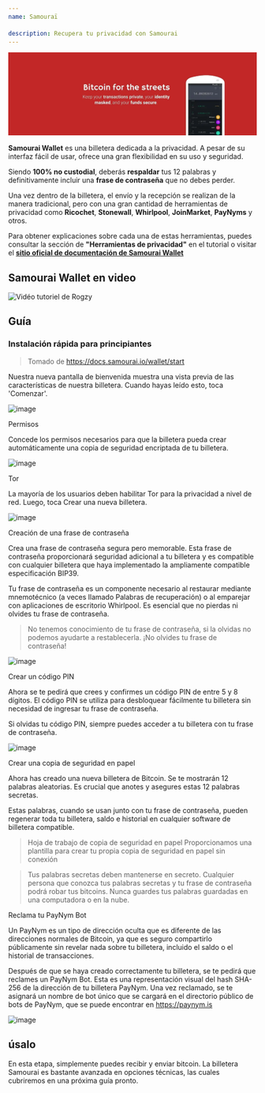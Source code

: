 ```yaml
---
name: Samouraï

description: Recupera tu privacidad con Samourai
---
```


![Samourai Wallet](assets/cover.webp)

**Samourai Wallet** es una billetera dedicada a la privacidad. A pesar de su interfaz fácil de usar, ofrece una gran flexibilidad en su uso y seguridad.

Siendo **100% no custodial**, deberás **respaldar** tus 12 palabras y definitivamente incluir una **frase de contraseña** que no debes perder.

Una vez dentro de la billetera, el envío y la recepción se realizan de la manera tradicional, pero con una gran cantidad de herramientas de privacidad como **Ricochet**, **Stonewall**, **Whirlpool**, **JoinMarket**, **PayNyms** y otros.

Para obtener explicaciones sobre cada una de estas herramientas, puedes consultar la sección de **"Herramientas de privacidad"** en el tutorial o visitar el [**sitio oficial de documentación de Samourai Wallet**](https://docs.samourai.io/)

## Samourai Wallet en video

![Vidéo tutoriel de Rogzy](https://youtu.be/ajs1a8m76TI)

## Guía

### Instalación rápida para principiantes

> Tomado de https://docs.samourai.io/wallet/start

Nuestra nueva pantalla de bienvenida muestra una vista previa de las características de nuestra billetera. Cuando hayas leído esto, toca 'Comenzar'.

![image](assets/1.webp)

Permisos

Concede los permisos necesarios para que la billetera pueda crear automáticamente una copia de seguridad encriptada de tu billetera.

![image](assets/2.webp)

Tor

La mayoría de los usuarios deben habilitar Tor para la privacidad a nivel de red. Luego, toca Crear una nueva billetera.

![image](assets/3.webp)

Creación de una frase de contraseña

Crea una frase de contraseña segura pero memorable. Esta frase de contraseña proporcionará seguridad adicional a tu billetera y es compatible con cualquier billetera que haya implementado la ampliamente compatible especificación BIP39.

Tu frase de contraseña es un componente necesario al restaurar mediante mnemotécnico (a veces llamado Palabras de recuperación) o al emparejar con aplicaciones de escritorio Whirlpool. Es esencial que no pierdas ni olvides tu frase de contraseña.

> No tenemos conocimiento de tu frase de contraseña, si la olvidas no podemos ayudarte a restablecerla.
> ¡No olvides tu frase de contraseña!

![image](assets/4.webp)

Crear un código PIN

Ahora se te pedirá que crees y confirmes un código PIN de entre 5 y 8 dígitos. El código PIN se utiliza para desbloquear fácilmente tu billetera sin necesidad de ingresar tu frase de contraseña.

Si olvidas tu código PIN, siempre puedes acceder a tu billetera con tu frase de contraseña.

![image](assets/5.webp)

Crear una copia de seguridad en papel

Ahora has creado una nueva billetera de Bitcoin. Se te mostrarán 12 palabras aleatorias. Es crucial que anotes y asegures estas 12 palabras secretas.

Estas palabras, cuando se usan junto con tu frase de contraseña, pueden regenerar toda tu billetera, saldo e historial en cualquier software de billetera compatible.

> Hoja de trabajo de copia de seguridad en papel Proporcionamos una plantilla para crear tu propia copia de seguridad en papel sin conexión

> Tus palabras secretas deben mantenerse en secreto. Cualquier persona que conozca tus palabras secretas y tu frase de contraseña podrá robar tus bitcoins. Nunca guardes tus palabras guardadas en una computadora o en la nube.

Reclama tu PayNym Bot

Un PayNym es un tipo de dirección oculta que es diferente de las direcciones normales de Bitcoin, ya que es seguro compartirlo públicamente sin revelar nada sobre tu billetera, incluido el saldo o el historial de transacciones.

Después de que se haya creado correctamente tu billetera, se te pedirá que reclames un PayNym Bot. Esta es una representación visual del hash SHA-256 de la dirección de tu billetera PayNym.
Una vez reclamado, se te asignará un nombre de bot único que se cargará en el directorio público de bots de PayNym, que se puede encontrar en https://paynym.is

![image](assets/6.webp)

## úsalo

En esta etapa, simplemente puedes recibir y enviar bitcoin. La billetera Samourai es bastante avanzada en opciones técnicas, las cuales cubriremos en una próxima guía pronto.
